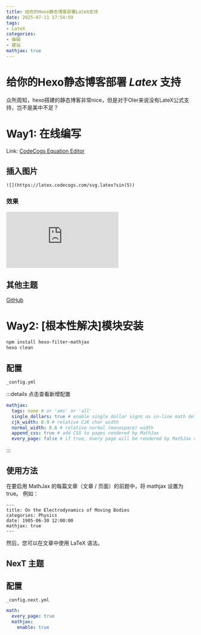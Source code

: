 ```yaml
---
title: 给你的Hexo静态博客部署LateX支持
date: 2025-07-11 17:54:59
tags: 
- LateX
categories: 
- 编辑
- 建站
mathjax: true
---
```


# 给你的Hexo静态博客部署 $Latex$ 支持
众所周知，hexo搭建的静态博客非常nice，但是对于OIer来说没有LateX公式支持，岂不是美中不足？

# Way1: 在线编写
Link: [CodeCogs Equation Editor](http://latex.codecogs.com/)

## 插入图片
```
![](https://latex.codecogs.com/svg.latex?sin(5))
```

### 效果

![](https://latex.codecogs.com/svg.latex?sin(5))

## 其他主题

[GitHub](https://github.com/next-theme/hexo-filter-mathjax)

# Way2: [根本性解决]模块安装

```bash
npm install hexo-filter-mathjax
hexo clean
```

## 配置

`_config.yml`

:::details 点击查看新增配置
```yml
mathjax:
  tags: none # or 'ams' or 'all'
  single_dollars: true # enable single dollar signs as in-line math delimiters
  cjk_width: 0.9 # relative CJK char width
  normal_width: 0.6 # relative normal (monospace) width
  append_css: true # add CSS to pages rendered by MathJax
  every_page: false # if true, every page will be rendered by MathJax regardless the `mathjax` setting in Front-mattersa
```
:::

## 使用方法

在要启用 MathJax 的每篇文章（文章 / 页面）的前题中，将 mathjax 设置为 true。 例如：

```
---
title: On the Electrodynamics of Moving Bodies
categories: Physics
date: 1905-06-30 12:00:00
mathjax: true
---
```

然后，您可以在文章中使用 LaTeX 语法。

## NexT 主题

## 配置

`_config.next.yml`

```yml
math:
  every_page: true
  mathjax:
    enable: true
```